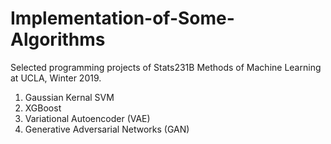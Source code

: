 # Implementation-of-Some-Algorithms
Selected programming projects of Stats231B Methods of Machine Learning at UCLA, Winter 2019. 

1. Gaussian Kernal SVM
2. XGBoost
3. Variational Autoencoder (VAE)
4. Generative Adversarial Networks (GAN)
